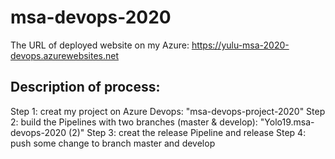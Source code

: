 # msa-devops-2020
The URL of deployed website on my Azure:
https://yulu-msa-2020-devops.azurewebsites.net

## Description of process:
Step 1: creat my project on Azure Devops: "msa-devops-project-2020"
Step 2: build the Pipelines with two branches (master & develop): "Yolo19.msa-devops-2020 (2)"
Step 3: creat the release Pipeline and release
Step 4: push some change to branch master and develop 
  
